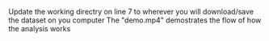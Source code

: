 Update the working directry on line 7 to wherever you will download/save the dataset on you computer
The "demo.mp4" demostrates the flow of how the analysis works
